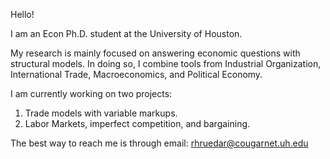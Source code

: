 Hello!

I am an Econ Ph.D. student at the University of Houston. 

My research is mainly focused on answering economic questions with structural models. In doing so, I combine tools from Industrial Organization, International Trade, Macroeconomics, and Political Economy.

I am currently working on two projects:
1. Trade models with variable markups.
2. Labor Markets, imperfect competition, and bargaining.

The best way to reach me is through email: rhruedar@cougarnet.uh.edu
